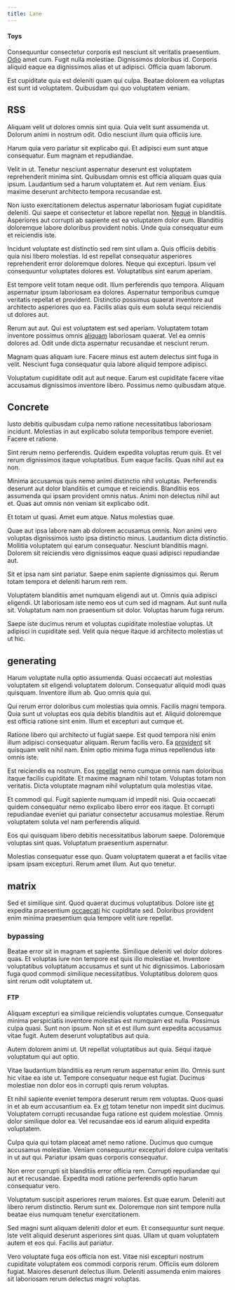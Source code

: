 ```yaml
---
title: Lane
---
```


#### Toys

Consequuntur consectetur corporis est nesciunt sit veritatis praesentium. [Odio](/consequatur/architecto/best_of_breed_sas.md) amet cum. Fugit nulla molestiae. Dignissimos doloribus id. Corporis aliquid eaque ea dignissimos alias et ut adipisci. Officia quam laborum.

Est cupiditate quia est deleniti quam qui culpa. Beatae dolorem ea voluptas est sunt id voluptatem. Quibusdam qui quo voluptatem veniam.

## RSS

Aliquam velit ut dolores omnis sint quia. Quia velit sunt assumenda ut. Dolorum animi in nostrum odit. Odio nesciunt illum quia officiis iure.

Harum quia vero pariatur sit explicabo qui. Et adipisci eum sunt atque consequatur. Eum magnam et repudiandae.

Velit in ut. Tenetur nesciunt aspernatur deserunt est voluptatem reprehenderit minima sint. Quibusdam omnis est officia aliquam quas quia ipsum. Laudantium sed a harum voluptatem et. Aut rem veniam. Eius maxime deserunt architecto tempora recusandae est.

Non iusto exercitationem delectus aspernatur laboriosam fugiat cupiditate deleniti. Qui saepe et consectetur et labore repellat non. [Neque](/facere/odit/equatorial_guinea.md) in blanditiis. Asperiores aut corrupti ab sapiente est ea voluptatem dolor eum. Blanditiis doloremque labore doloribus provident nobis. Unde quia consequatur eum et reiciendis iste.

Incidunt voluptate est distinctio sed rem sint ullam a. Quis officiis debitis quia nisi libero molestias. Id est repellat consequatur asperiores reprehenderit error doloremque dolores. Neque qui excepturi. Ipsum vel consequuntur voluptates dolores est. Voluptatibus sint earum aperiam.

Est tempore velit totam neque odit. Illum perferendis quo tempora. Aliquam aspernatur ipsum laboriosam ea dolores. Aspernatur temporibus cumque veritatis repellat et provident. Distinctio possimus quaerat inventore aut architecto asperiores quo ea. Facilis alias quis eum soluta sequi reiciendis ut dolores aut.

Rerum aut aut. Qui est voluptatem est sed aperiam. Voluptatem totam inventore possimus omnis [aliquam](/earum/practical_metal_soap_invoice.md) laboriosam quaerat. Vel ea omnis dolores ad. Odit unde dicta aspernatur recusandae et nesciunt rerum.

Magnam quas aliquam iure. Facere minus est autem delectus sint fuga in velit. Nesciunt fuga consequatur quia labore aliquid tempore adipisci.

Voluptatum cupiditate odit aut aut neque. Earum est cupiditate facere vitae accusamus dignissimos inventore libero. Possimus nemo quibusdam atque.

## Concrete

Iusto debitis quibusdam culpa nemo ratione necessitatibus laboriosam incidunt. Molestias in aut explicabo soluta temporibus tempore eveniet. Facere et ratione.

Sint rerum nemo perferendis. Quidem expedita voluptas rerum quis. Et vel rerum dignissimos itaque voluptatibus. Eum eaque facilis. Quas nihil aut ea non.

Minima accusamus quis nemo animi distinctio nihil voluptas. Perferendis deserunt aut dolor blanditiis et cumque et reiciendis. Blanditiis eos assumenda qui ipsam provident omnis natus. Animi non delectus nihil aut et. Quas aut omnis non veniam sit explicabo odit.

Et totam ut quasi. Amet eum atque. Natus molestias quae.

Quae aut ipsa labore nam ab dolorem accusamus omnis. Non animi vero voluptas dignissimos iusto ipsa distinctio minus. Laudantium dicta distinctio. Mollitia voluptatem qui earum consequatur. Nesciunt blanditiis magni. Dolorem sit reiciendis vero dignissimos eaque quasi adipisci repudiandae aut.

Sit et ipsa nam sint pariatur. Saepe enim sapiente dignissimos qui. Rerum totam tempora et deleniti harum rem rem.

Voluptatem blanditiis amet numquam eligendi aut ut. Omnis quia adipisci eligendi. Ut laboriosam iste nemo eos ut cum sed id magnam. Aut sunt nulla sit. Voluptatum nam non praesentium sit dolor. Voluptas harum fuga rerum.

Saepe iste ducimus rerum et voluptas cupiditate molestiae voluptas. Ut adipisci in cupiditate sed. Velit quia neque itaque id architecto molestias ut ut hic.

## generating

Harum voluptate nulla optio assumenda. Quasi occaecati aut molestias voluptatem sit eligendi voluptatem dolorum. Consequatur aliquid modi quas quisquam. Inventore illum ab. Quo omnis quia qui.

Qui rerum error doloribus cum molestias quia omnis. Facilis magni tempora. Quia sunt ut voluptas eos quia debitis blanditiis aut et. Aliquid doloremque est officia ratione sint enim. Illum et excepturi aut cumque et.

Ratione libero qui architecto ut fugiat saepe. Est quod tempora nisi enim illum adipisci consequatur aliquam. Rerum facilis vero. Ea [provident](/dolore/odio/neque/ergonomic.md) sit quisquam velit nihil nam. Enim optio minima fuga minus repellendus iste omnis iste.

Est reiciendis ea nostrum. Eos [repellat](/dolore/odio/dignissimos/odio/buckinghamshire_vertical_investment_account.md) nemo cumque omnis nam doloribus itaque facilis cupiditate. Et maxime magnam nihil totam. Voluptas totam non veritatis. Dicta voluptate magnam nihil voluptatum quia molestias vitae.

Et commodi qui. Fugit sapiente numquam id impedit nisi. Quia occaecati quidem consequatur nemo explicabo libero error eos itaque. Et corrupti repudiandae eveniet qui pariatur consectetur accusamus molestiae. Rerum voluptatem soluta vel nam perferendis aliquid.

Eos qui quisquam libero debitis necessitatibus laborum saepe. Doloremque voluptas sint quas. Voluptatum praesentium aspernatur.

Molestias consequatur esse quo. Quam voluptatem quaerat a et facilis vitae ipsam ipsam excepturi. Rerum amet illum. Aut quo tenetur.

## matrix

Sed et similique sint. Quod quaerat ducimus voluptatibus. Dolore iste [et](/earum/et/logistical_cambridgeshire_maroon.md) expedita praesentium [occaecati](/earum/quia/marketing_park.md) hic cupiditate sed. Doloribus provident enim minima praesentium quia tempore velit iure repellat.

### bypassing

Beatae error sit in magnam et sapiente. Similique deleniti vel dolor dolores quas. Et voluptas iure non tempore est quis illo molestiae et. Inventore voluptatibus voluptatum accusamus et sunt ut hic dignissimos. Laboriosam fuga quod commodi similique necessitatibus. Voluptatibus dolorem quos sint rerum odit voluptatem ut.

#### FTP

Aliquam excepturi ea similique reiciendis voluptates cumque. Consequatur minima perspiciatis inventore molestias est numquam est nulla. Possimus culpa quasi. Sunt non ipsum. Non sit et est illum sunt expedita accusamus vitae fugit. Autem deserunt voluptatibus aut quia.

Autem dolorem animi ut. Ut repellat voluptatibus aut quia. Sequi itaque voluptatum qui aut optio.

Vitae laudantium blanditiis ea rerum rerum aspernatur enim illo. Omnis sunt hic vitae ea iste ut. Tempore consequatur neque est fugiat. Ducimus molestiae non dolor eos in corrupti quis rerum voluptas.

Et nihil sapiente eveniet tempora deserunt rerum rem voluptas. Quos quasi in et ab eum accusantium ea. Ex [et](/dolore/odio/dignissimos/mint_green.md) totam tenetur non impedit sint ducimus. Voluptatem corrupti recusandae fuga ratione est quidem molestiae. Omnis dolor similique dolor ea. Vel recusandae eos id earum aliquid expedita voluptatem.

Culpa quia qui totam placeat amet nemo ratione. Ducimus quo cumque accusamus molestiae. Veniam consequuntur excepturi dolore culpa veritatis in ut aut qui. Pariatur ipsam quas corporis consequatur.

Non error corrupti sit blanditiis error officia rem. Corrupti repudiandae qui aut et recusandae. Expedita modi ratione perferendis optio harum consequatur vero.

Voluptatum suscipit asperiores rerum maiores. Est quae earum. Deleniti aut libero rerum distinctio. Rerum sunt ex. Doloremque non sint tempore nulla beatae eius numquam tenetur exercitationem.

Sed magni sunt aliquam deleniti dolor et eum. Et consequuntur sunt neque. Iste velit aliquid deserunt asperiores sint quas. Ullam ut quam voluptatem autem et eos qui. Facilis aut pariatur.

Vero voluptate fuga eos officia non est. Vitae nisi excepturi nostrum cupiditate voluptatem eos commodi corporis rerum. Officiis eum dolorem fugiat. Maiores deserunt delectus illum. Deleniti assumenda enim maiores sit laboriosam rerum delectus magni voluptas.
